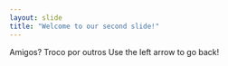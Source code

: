 ```yaml
---
layout: slide
title: "Welcome to our second slide!"
---
```

Amigos? Troco por outros
Use the left arrow to go back!
